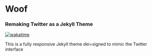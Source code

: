 # Woof
### Remaking Twitter as a Jekyll Theme
[![wakatime](https://wakatime.com/badge/user/9c14ea8e-607b-4d09-9ca3-1a8b6760810d/project/a3450241-b126-495f-b7c3-9bb1aa2be9e4.svg)](https://wakatime.com/badge/user/9c14ea8e-607b-4d09-9ca3-1a8b6760810d/project/a3450241-b126-495f-b7c3-9bb1aa2be9e4)


This is a fully responsive Jekyll theme dei=signed to mimic the Twitter interface
